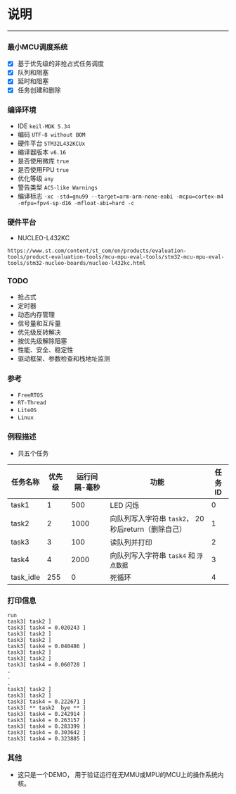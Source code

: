 # 说明

---

###  最小MCU调度系统

- [x]  基于优先级的非抢占式任务调度
- [x]  队列和阻塞
- [x]  延时和阻塞
- [x]  任务创建和删除

### 编译环境

* IDE ` keil-MDK 5.34 `
* 编码 ` UTF-8 without BOM `
* 硬件平台 ` STM32L432KCUx `
* 编译器版本 ` v6.16 `
* 是否使用微库 ` true `
* 是否使用FPU ` true `
* 优化等级 ` any `
* 警告类型  ` AC5-like Warnings `
* 编译标志 ` -xc -std=gnu99 --target=arm-arm-none-eabi -mcpu=cortex-m4 -mfpu=fpv4-sp-d16 -mfloat-abi=hard -c `

### 硬件平台

* NUCLEO-L432KC

`https://www.st.com/content/st_com/en/products/evaluation-tools/product-evaluation-tools/mcu-mpu-eval-tools/stm32-mcu-mpu-eval-tools/stm32-nucleo-boards/nucleo-l432kc.html`




### TODO

* 抢占式
* 定时器
* 动态内存管理
* 信号量和互斥量
* 优先级反转解决
* 按优先级解除阻塞
* 性能、安全、稳定性
* 驱动框架、参数检查和栈地址监测

### 参考

* `FreeRTOS`
* `RT-Thread`
* `LiteOS`
* `Linux`



### 例程描述

* 共五个任务

| 任务名称  | 优先级 | 运行间隔-毫秒 | 功能                                                | 任务ID |
| --------- | ------ | ------------- | --------------------------------------------------- | ------ |
| task1     | 1      | 500           | LED 闪烁                                            | 0      |
| task2     | 2      | 1000          | 向队列写入字符串 `task2`， 20秒后return（删除自己） | 1      |
| task3     | 3      | 100           | 读队列并打印                                        | 2      |
| task4     | 4      | 2000          | 向队列写入字符串 `task4` 和 `浮点数据`              | 3      |
| task_idle | 255    | 0             | 死循环                                              | 4      |



### 打印信息

```
run 
task3[ task2 ]
task3[ task4 = 0.020243 ]
task3[ task2 ]
task3[ task2 ]
task3[ task4 = 0.040486 ]
task3[ task2 ]
task3[ task2 ]
task3[ task4 = 0.060728 ]
.
.
.
task3[ task2 ]
task3[ task2 ]
task3[ task4 = 0.222671 ]
task3[ ** task2  bye ** ]
task3[ task4 = 0.242914 ]
task3[ task4 = 0.263157 ]
task3[ task4 = 0.283399 ]
task3[ task4 = 0.303642 ]
task3[ task4 = 0.323885 ]
```

### 其他

* 这只是一个DEMO， 用于验证运行在无MMU或MPU的MCU上的操作系统内核。
